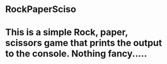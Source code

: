 # RockPaperSciso
# This is a simple Rock, paper, scissors game that prints the output to the console. Nothing fancy.....
